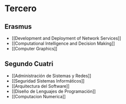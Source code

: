 # Tercero
## Erasmus
- [[Development and Deployment of Network Services]]
- [[Computational Intelligence and Decision Making]]
- [[Computer Graphics]]
## Segundo Cuatri
- [[Administración de Sistemas y Redes]]
- [[Seguridad Sistemas Informáticos]]
- [[Arquitectura del Software]]
- [[Diseño de Lenguajes de Programación]]
- [[Computacion Numerica]]